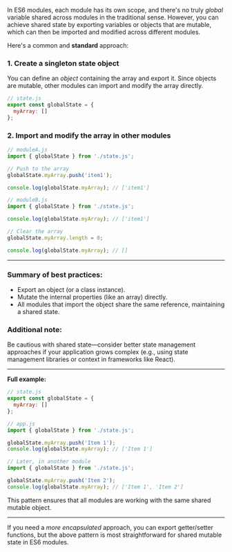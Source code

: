 In ES6 modules, each module has its own scope, and there's no truly *global* variable shared across modules in the traditional sense. However, you can achieve shared state by exporting variables or objects that are mutable, which can then be imported and modified across different modules.

Here's a common and **standard** approach:

### 1. Create a singleton state object

You can define an *object* containing the array and export it. Since objects are mutable, other modules can import and modify the array directly.

```js
// state.js
export const globalState = {
  myArray: []
};
```

### 2. Import and modify the array in other modules

```js
// moduleA.js
import { globalState } from './state.js';

// Push to the array
globalState.myArray.push('item1');

console.log(globalState.myArray); // ['item1']
```

```js
// moduleB.js
import { globalState } from './state.js';

console.log(globalState.myArray); // ['item1']

// Clear the array
globalState.myArray.length = 0;

console.log(globalState.myArray); // []
```

---

### Summary of best practices:
- Export an object (or a class instance).
- Mutate the internal properties (like an array) directly.
- All modules that import the object share the same reference, maintaining a shared state.

### Additional note:
Be cautious with shared state—consider better state management approaches if your application grows complex (e.g., using state management libraries or context in frameworks like React).

---

**Full example:**

```js
// state.js
export const globalState = {
  myArray: []
};
```

```js
// app.js
import { globalState } from './state.js';

globalState.myArray.push('Item 1');
console.log(globalState.myArray); // ['Item 1']

// Later, in another module
import { globalState } from './state.js';

globalState.myArray.push('Item 2');
console.log(globalState.myArray); // ['Item 1', 'Item 2']
```

This pattern ensures that all modules are working with the same shared mutable object.

---

If you need a *more encapsulated* approach, you can export getter/setter functions, but the above pattern is most straightforward for shared mutable state in ES6 modules.